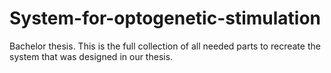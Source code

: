 # System-for-optogenetic-stimulation
Bachelor thesis. This is the full collection of all needed parts to recreate the system that was designed in our thesis.
